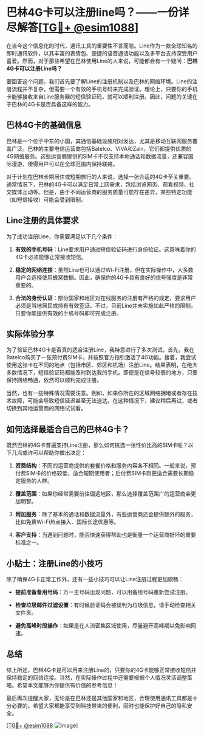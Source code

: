 # 巴林4G卡可以注册line吗？——一份详尽解答[[TG💪+ @esim1088](https://t.me/s/esim1088)]

在当今这个信息化的时代，通讯工具的重要性不言而喻。Line作为一款全球知名的即时通讯软件，以其丰富的表情包、便捷的语音通话功能以及多平台支持深受用户喜爱。然而，对于那些希望在巴林使用Line的人来说，可能都会有一个疑问：**巴林4G卡可以注册Line吗？**

要回答这个问题，我们首先要了解Line的注册机制以及巴林的网络环境。Line的注册流程并不复杂，但需要一个有效的手机号码来完成验证。理论上，只要你的手机卡能够接收来自Line服务器的短信验证码，就可以顺利注册。因此，问题的关键在于巴林的4G卡是否具备这样的能力。

## 巴林4G卡的基础信息

巴林是一个位于中东的小国，其通信基础设施相对发达，尤其是移动互联网服务覆盖广泛。巴林的主要电信运营商包括Batelco、VIVA和Zain，它们都提供优质的4G网络服务。这些运营商提供的SIM卡不仅支持本地通话和数据流量，还兼容国际漫游，使得用户可以在全球范围内保持联络。

对于计划在巴林长期居住或短期旅行的人来说，选择一张合适的4G卡至关重要。通常情况下，巴林的4G卡可以满足日常上网需求，包括浏览网页、观看视频、社交媒体互动等。但是，由于不同运营商的服务质量可能存在差异，某些特定功能（如短信接收）可能会受到限制。

## Line注册的具体要求

为了成功注册Line，你需要满足以下几个条件：

1. **有效的手机号码**：Line要求用户通过短信验证码进行身份验证。这意味着你的4G卡必须能够正常接收短信。
   
2. **稳定的网络连接**：虽然Line也可以通过Wi-Fi注册，但在实际操作中，大多数用户会选择使用蜂窝数据。因此，确保你的4G卡具有良好的信号强度是非常重要的。

3. **合法的身份认证**：部分国家和地区对在线服务的注册有严格的规定，要求用户必须是当地居民或持有有效签证。不过，目前Line并未实施如此严格的限制，只要你能提供有效的手机号码即可完成注册。

## 实际体验分享

为了验证巴林4G卡是否真的适合注册Line，我特意进行了多次测试。首先，我在Batelco购买了一张预付费SIM卡，并按照官方指引激活了4G功能。接着，我尝试使用这张卡在不同的地点（包括市区、郊区和机场）注册Line。结果表明，在绝大多数情况下，短信验证码都能及时到达我的手机。即便是在信号较弱的地方，只要保持网络畅通，依然可以顺利完成注册。

当然，也有一些特殊情况需要注意。例如，如果你所在的区域网络拥堵或者存在技术故障，可能会导致短信延迟甚至无法送达。在这种情况下，建议稍后再试，或者切换到其他运营商的网络试试看。

## 如何选择最适合自己的巴林4G卡？

既然巴林的4G卡普遍支持Line注册，那么如何挑选一张性价比高的SIM卡呢？以下几点或许可以帮助你做出决定：

1. **资费结构**：不同的运营商提供的套餐价格和服务内容各不相同。一般来说，预付费SIM卡的价格较低，适合短期使用者；后付费SIM卡则更适合需要长期稳定服务的人群。

2. **覆盖范围**：如果你经常需要前往偏远地区，那么选择覆盖范围广的运营商会更加明智。

3. **附加服务**：除了基本的通话和数据流量外，有些运营商还会提供额外的服务，比如免费Wi-Fi热点接入、国际长途优惠等。

4. **客户支持**：当遇到问题时，能否快速获得帮助也是衡量一个运营商好坏的重要标准之一。

## 小贴士：注册Line的小技巧

除了确保4G卡正常工作外，还有一些小技巧可以让Line注册过程更加顺畅：

- **提前准备备用号码**：万一主号码出现问题，可以用备用号码重新尝试注册。
  
- **检查垃圾邮件过滤设置**：有时候验证码会被误判为垃圾信息，请手动检查相关文件夹。

- **避免高峰时段操作**：如果是在人流密集区域使用，尽量避开高峰期以免影响网速。

## 总结

综上所述，巴林4G卡是可以用来注册Line的，只要你的4G卡能够正常接收短信并保持稳定的网络连接。当然，在实际操作过程中还需要根据个人情况灵活调整策略。希望本文能够为你提供有价值的参考信息！

最后再次提醒大家，无论是在巴林还是其他国家和地区，合理使用通讯工具都是十分必要的。希望大家都能享受到科技带来的便利，同时也能保护好自己的隐私安全。

[[TG💪+ @esim1088](https://t.me/s/esim1088) ![Image](https://i.postimg.cc/4NQfJmqS/Snipaste-2025-05-13-00-14-12.png)]